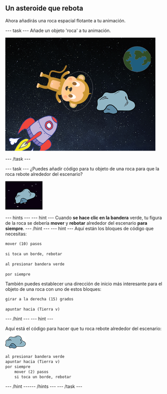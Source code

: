 ## Un asteroide que rebota

Ahora añadirás una roca espacial flotante a tu animación.

--- task --- Añade un objeto 'roca' a tu animación.

![Agregar la figura de una roca](images/space-rock-sprite.png)

--- /task ---

--- task --- ¿Puedes añadir código para tu objeto de una roca para que la roca rebote alrededor del escenario?

![Probando una roca que rebota](images/space-bounce-test.png)

--- hints ---
 --- hint --- Cuando **se hace clic en la bandera** verde, tu figura de la roca se debería **mover** y **rebotar** alrededor del escenario **para siempre**.
--- /hint ---
 --- hint --- Aquí están los bloques de código que necesitas:

```blocks3
mover (10) pasos

si toca un borde, rebotar

al presionar bandera verde

por siempre
```

También puedes establecer una dirección de inicio más interesante para el objeto de una roca con uno de estos bloques:

```blocks3
girar a la derecha (15) grados

apuntar hacia (Tierra v)
```

--- /hint --- --- hint ---

Aquí está el código para hacer que tu roca rebote alrededor del escenario:

![Objeto de una roca](images/sprite-rock.png)

```blocks3
al presionar bandera verde
apuntar hacia (Tierra v)
por siempre
    mover (2) pasos
    si toca un borde, rebotar
```

--- /hint ------ /hints --- --- /task ---